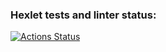 ### Hexlet tests and linter status:
[![Actions Status](https://github.com/ArturNut/qa-engineer-project-85/actions/workflows/hexlet-check.yml/badge.svg)](https://github.com/ArturNut/qa-engineer-project-85/actions)